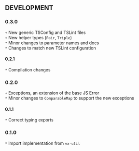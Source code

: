 ## DEVELOPMENT

### 0.3.0
`+` New generic TSConfig and TSLint files  
`+` New helper types (`Pair`, `Triple`)  
`*` Minor changes to parameter names and docs  
`*` Changes to match new TSLint configuration  

#### 0.2.1
`*` Compilation changes  

### 0.2.0
`+` Exceptions, an extension of the base JS Error  
`*` Minor changes to `ComparableMap` to support the new exceptions  

#### 0.1.1
`*` Correct typing exports  

### 0.1.0
`*` Import implementation from `vx-util`  
